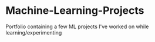 # Machine-Learning-Projects
Portfolio containing a few ML projects I've worked on while learning/experimenting
